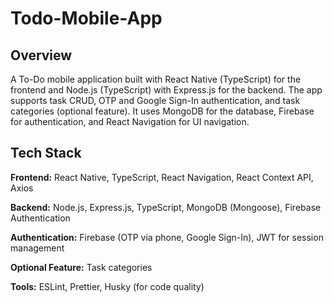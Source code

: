 # Todo-Mobile-App

## Overview

A To-Do mobile application built with React Native (TypeScript) for the frontend and Node.js (TypeScript) with Express.js for the backend. The app supports task CRUD, OTP and Google Sign-In authentication, and task categories (optional feature). It uses MongoDB for the database, Firebase for authentication, and React Navigation for UI navigation.

## Tech Stack

**Frontend:** React Native, TypeScript, React Navigation, React Context API, Axios

**Backend:** Node.js, Express.js, TypeScript, MongoDB (Mongoose), Firebase Authentication

**Authentication:** Firebase (OTP via phone, Google Sign-In), JWT for session management

**Optional Feature:** Task categories

**Tools:** ESLint, Prettier, Husky (for code quality)

